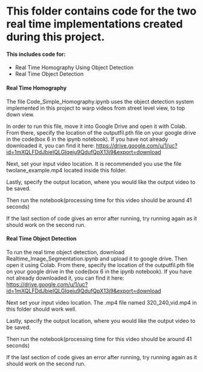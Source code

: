 # This folder contains code for the two real time implementations created during this project.
#### This includes code for:
* Real Time Homography Using Object Detection
* Real Time Object Detection

#### Real Time Homography
The file Code_Simple_Homography.ipynb uses the object detection system implemented in this project to warp videos from street level view, to top down view.

In order to run this file, move it into Google Drive and open it with Colab.  From there, specify the location of the outputfil.pth file on your google drive in the code(box 6 in the ipynb notebook).  If you have 
not already downloaded it, you can find it here: https://drive.google.com/u/1/uc?id=1mXQLFDdJbieIQLGIqeju9QdufQpX13j9&export=download 

Next, set your input video location.  It is recommended you use the file twolane_example.mp4 located inside this folder.

Lastly, specify the output location, where you would like the output video to be saved.

Then run the notebook(processing time for this video should be around 41 seconds)

If the last section of code gives an error after running, try running again as it should work on the second run.

#### Real Time Object Detection
To run the real time object detection, download Realtime_Image_Segmentation.ipynb and upload it to google drive.  Then open it using Colab.
From there, specify the location of the outputfil.pth file on your google drive in the code(box 6 in the ipynb notebook).  If you have 
not already downloaded it, you can find it here: https://drive.google.com/u/1/uc?id=1mXQLFDdJbieIQLGIqeju9QdufQpX13j9&export=download 

Next set your input video location.  The .mp4 file named 320_240_vid.mp4 in this folder should work well.

Lastly, specify the output location, where you would like the output video to be saved.

Then run the notebook(processing time for this video should be around 41 seconds)

If the last section of code gives an error after running, try running again as it should work on the second run.
